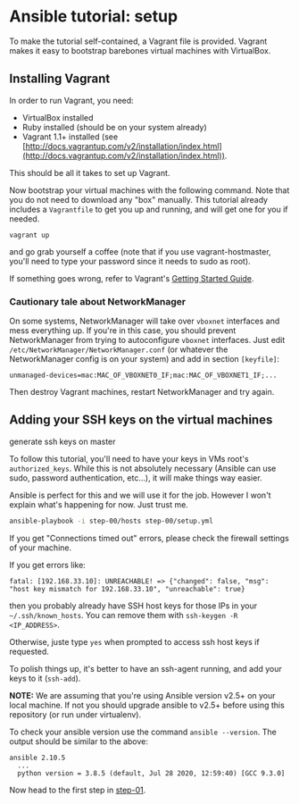 # Ansible tutorial: setup

To make the tutorial self-contained, a Vagrant file is provided. Vagrant makes
it easy to bootstrap barebones virtual machines with VirtualBox.

## Installing Vagrant

In order to run Vagrant, you need:

- VirtualBox installed
- Ruby installed (should be on your system already)
- Vagrant 1.1+ installed (see
  [http://docs.vagrantup.com/v2/installation/index.html](http://docs.vagrantup.com/v2/installation/index.html)).

This should be all it takes to set up Vagrant.

Now bootstrap your virtual machines with the following command. Note that you
do not need to download any "box" manually. This tutorial already includes a
`Vagrantfile` to get you up and running, and will get one for you if needed.

`vagrant up`

and go grab yourself a coffee (note that if you use vagrant-hostmaster, you'll
need to type your password since it needs to sudo as root).

If something goes wrong, refer to Vagrant's [Getting Started
Guide](http://docs.vagrantup.com/v2/getting-started/index.html).

### Cautionary tale about NetworkManager

On some systems, NetworkManager will take over `vboxnet` interfaces and mess
everything up. If you're in this case, you should prevent NetworkManager from
trying to autoconfigure `vboxnet` interfaces. Just edit
`/etc/NetworkManager/NetworkManager.conf` (or whatever the NetworkManager
config is on your system) and add in section `[keyfile]`:

    unmanaged-devices=mac:MAC_OF_VBOXNET0_IF;mac:MAC_OF_VBOXNET1_IF;...

Then destroy Vagrant machines, restart NetworkManager and try again.

## Adding your SSH keys on the virtual machines

generate ssh keys on master

To follow this tutorial, you'll need to have your keys in VMs root's
`authorized_keys`. While this is not absolutely necessary (Ansible can use
sudo, password authentication, etc...), it will make things way easier.

Ansible is perfect for this and we will use it for the job. However I won't
explain what's happening for now. Just trust me.

```bash
ansible-playbook -i step-00/hosts step-00/setup.yml
```

If you get "Connections timed out" errors, please check the firewall
settings of your machine.

If you get errors like:

```none
fatal: [192.168.33.10]: UNREACHABLE! => {"changed": false, "msg": "host key mismatch for 192.168.33.10", "unreachable": true}
```

then you probably already have SSH host keys for those IPs in your
`~/.ssh/known_hosts`. You can remove them with `ssh-keygen -R
<IP_ADDRESS>`.

Otherwise, juste type `yes` when prompted to access ssh host keys if
requested.

To polish things up, it's better to have an ssh-agent running, and add your
keys to it (`ssh-add`).

**NOTE:** We are assuming that you're using Ansible version v2.5+ on your local
machine. If not you should upgrade ansible to v2.5+ before using this
repository (or run under virtualenv).

To check your ansible version use the command `ansible --version`. The output
should be similar to the above:

```none
ansible 2.10.5
  ...
  python version = 3.8.5 (default, Jul 28 2020, 12:59:40) [GCC 9.3.0]
```

Now head to the first step in
[step-01](https://github.com/leucos/ansible-tuto/tree/master/step-01).
